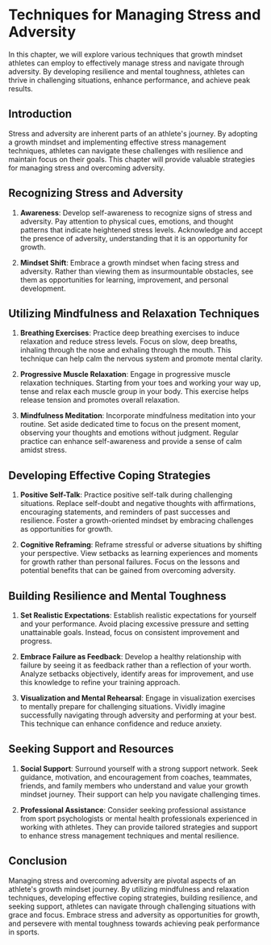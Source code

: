 Techniques for Managing Stress and Adversity
=====================================================

In this chapter, we will explore various techniques that growth mindset athletes can employ to effectively manage stress and navigate through adversity. By developing resilience and mental toughness, athletes can thrive in challenging situations, enhance performance, and achieve peak results.

**Introduction**
----------------

Stress and adversity are inherent parts of an athlete's journey. By adopting a growth mindset and implementing effective stress management techniques, athletes can navigate these challenges with resilience and maintain focus on their goals. This chapter will provide valuable strategies for managing stress and overcoming adversity.

**Recognizing Stress and Adversity**
------------------------------------

1. **Awareness**: Develop self-awareness to recognize signs of stress and adversity. Pay attention to physical cues, emotions, and thought patterns that indicate heightened stress levels. Acknowledge and accept the presence of adversity, understanding that it is an opportunity for growth.

2. **Mindset Shift**: Embrace a growth mindset when facing stress and adversity. Rather than viewing them as insurmountable obstacles, see them as opportunities for learning, improvement, and personal development.

**Utilizing Mindfulness and Relaxation Techniques**
---------------------------------------------------

1. **Breathing Exercises**: Practice deep breathing exercises to induce relaxation and reduce stress levels. Focus on slow, deep breaths, inhaling through the nose and exhaling through the mouth. This technique can help calm the nervous system and promote mental clarity.

2. **Progressive Muscle Relaxation**: Engage in progressive muscle relaxation techniques. Starting from your toes and working your way up, tense and relax each muscle group in your body. This exercise helps release tension and promotes overall relaxation.

3. **Mindfulness Meditation**: Incorporate mindfulness meditation into your routine. Set aside dedicated time to focus on the present moment, observing your thoughts and emotions without judgment. Regular practice can enhance self-awareness and provide a sense of calm amidst stress.

**Developing Effective Coping Strategies**
------------------------------------------

1. **Positive Self-Talk**: Practice positive self-talk during challenging situations. Replace self-doubt and negative thoughts with affirmations, encouraging statements, and reminders of past successes and resilience. Foster a growth-oriented mindset by embracing challenges as opportunities for growth.

2. **Cognitive Reframing**: Reframe stressful or adverse situations by shifting your perspective. View setbacks as learning experiences and moments for growth rather than personal failures. Focus on the lessons and potential benefits that can be gained from overcoming adversity.

**Building Resilience and Mental Toughness**
--------------------------------------------

1. **Set Realistic Expectations**: Establish realistic expectations for yourself and your performance. Avoid placing excessive pressure and setting unattainable goals. Instead, focus on consistent improvement and progress.

2. **Embrace Failure as Feedback**: Develop a healthy relationship with failure by seeing it as feedback rather than a reflection of your worth. Analyze setbacks objectively, identify areas for improvement, and use this knowledge to refine your training approach.

3. **Visualization and Mental Rehearsal**: Engage in visualization exercises to mentally prepare for challenging situations. Vividly imagine successfully navigating through adversity and performing at your best. This technique can enhance confidence and reduce anxiety.

**Seeking Support and Resources**
---------------------------------

1. **Social Support**: Surround yourself with a strong support network. Seek guidance, motivation, and encouragement from coaches, teammates, friends, and family members who understand and value your growth mindset journey. Their support can help you navigate challenging times.

2. **Professional Assistance**: Consider seeking professional assistance from sport psychologists or mental health professionals experienced in working with athletes. They can provide tailored strategies and support to enhance stress management techniques and mental resilience.

**Conclusion**
--------------

Managing stress and overcoming adversity are pivotal aspects of an athlete's growth mindset journey. By utilizing mindfulness and relaxation techniques, developing effective coping strategies, building resilience, and seeking support, athletes can navigate through challenging situations with grace and focus. Embrace stress and adversity as opportunities for growth, and persevere with mental toughness towards achieving peak performance in sports.
